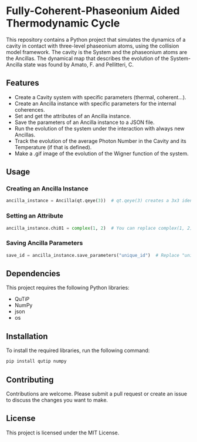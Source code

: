 # Fully-Coherent-Phaseonium Aided Thermodynamic Cycle

This repository contains a Python project that simulates the dynamics of a cavity in contact with three-level phaseonium atoms, using the collision model framework. The cavity is the System and the phaseonium atoms are the Ancillas.
The dynamical map that describes the evolution of the System-Ancilla state was found by Amato, F. and Pellitteri, C. 

## Features

- Create a Cavity system with specific parameters (thermal, coherent...).
- Create an Ancilla instance with specific parameters for the internal coherences.
- Set and get the attributes of an Ancilla instance.
- Save the parameters of an Ancilla instance to a JSON file.
- Run the evolution of the system under the interaction with always new Ancillas.
- Track the evolution of the average Photon Number in the Cavity and its Temperature (if that is defined).
- Make a .gif image of the evolution of the Wigner function of the system.

## Usage

### Creating an Ancilla Instance

```python
ancilla_instance = Ancilla(qt.qeye(3))  # qt.qeye(3) creates a 3x3 identity matrix
```

### Setting an Attribute

```python
ancilla_instance.chi01 = complex(1, 2)  # You can replace complex(1, 2) with the desired complex number
```

### Saving Ancilla Parameters

```python
save_id = ancilla_instance.save_parameters("unique_id")  # Replace "unique_id" with a unique identifier
```

## Dependencies

This project requires the following Python libraries:

- QuTiP
- NumPy
- json
- os

## Installation

To install the required libraries, run the following command:

```bash
pip install qutip numpy
```

## Contributing

Contributions are welcome. Please submit a pull request or create an issue to discuss the changes you want to make.

## License

This project is licensed under the MIT License.